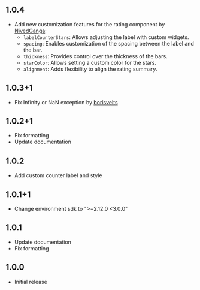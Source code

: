 ## 1.0.4
* Add new customization features for the rating component by [NivedGanga](https://github.com/NivedGanga):
  * `labelCounterStars`: Allows adjusting the label with custom widgets.
  * `spacing`: Enables customization of the spacing between the label and the bar.
  * `thickness`: Provides control over the thickness of the bars.
  * `starColor`: Allows setting a custom color for the stars.
  * `alignment`: Adds flexibility to align the rating summary.

## 1.0.3+1
* Fix Infinity or NaN exception by [borisvelts](https://github.com/borisvelts)

## 1.0.2+1
* Fix formatting
* Update documentation

## 1.0.2
* Add custom counter label and style

## 1.0.1+1
* Change environment sdk to ">=2.12.0 <3.0.0"

## 1.0.1
* Update documentation
* Fix formatting

## 1.0.0
* Initial release